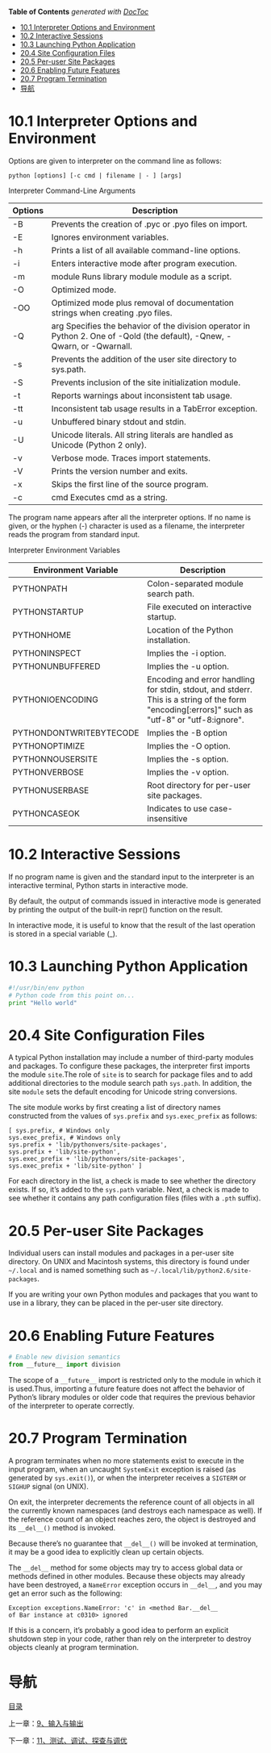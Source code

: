<!-- START doctoc generated TOC please keep comment here to allow auto update -->
<!-- DON'T EDIT THIS SECTION, INSTEAD RE-RUN doctoc TO UPDATE -->
**Table of Contents**  *generated with [DocToc](https://github.com/thlorenz/doctoc)*

- [10.1 Interpreter Options and Environment](#101-interpreter-options-and-environment)
- [10.2 Interactive Sessions](#102-interactive-sessions)
- [10.3 Launching Python Application](#103-launching-python-application)
- [20.4 Site Configuration Files](#204-site-configuration-files)
- [20.5 Per-user Site Packages](#205-per-user-site-packages)
- [20.6 Enabling Future Features](#206-enabling-future-features)
- [20.7 Program Termination](#207-program-termination)
- [导航](#%E5%AF%BC%E8%88%AA)

<!-- END doctoc generated TOC please keep comment here to allow auto update -->

# 10.1 Interpreter Options and Environment

Options are given to interpreter on the command line as follows:

```shell
python [options] [-c cmd | filename | - ] [args]
```

Interpreter Command-Line Arguments

| Options | Description |
| ------- | ----------- |
| -B | Prevents the creation of .pyc or .pyo files on import. |
| -E | Ignores environment variables. |
| -h | Prints a list of all available command-line options. |
| -i | Enters interactive mode after program execution. |
| -m | module Runs library module module as a script. |
| -O | Optimized mode. |
| -OO | Optimized mode plus removal of documentation strings when creating .pyo files. |
| -Q | arg Specifies the behavior of the division operator in Python 2. One of -Qold (the default), -Qnew, -Qwarn, or -Qwarnall. |
| -s | Prevents the addition of the user site directory to sys.path. |
| -S | Prevents inclusion of the site initialization module. |
| -t | Reports warnings about inconsistent tab usage. |
| -tt | Inconsistent tab usage results in a TabError exception. |
| -u | Unbuffered binary stdout and stdin. |
| -U | Unicode literals. All string literals are handled as Unicode (Python 2 only). |
| -v | Verbose mode. Traces import statements. |
| -V | Prints the version number and exits. | 
| -x | Skips the first line of the source program. |
| -c | cmd Executes cmd as a string. |

The program name appears after all the interpreter options. If no name is given, or the hyphen (-) character is used as a filename, the interpreter reads the program from standard input.

Interpreter Environment Variables

| Environment Variable | Description |
| -------------------- | ----------- |
| PYTHONPATH | Colon-separated module search path. |
| PYTHONSTARTUP | File executed on interactive startup. |
| PYTHONHOME | Location of the Python installation. |
| PYTHONINSPECT | Implies the -i option. |
| PYTHONUNBUFFERED | Implies the -u option. |
| PYTHONIOENCODING | Encoding and error handling for stdin, stdout, and stderr. This is a string of the form "encoding[:errors]" such as "utf-8" or "utf-8:ignore". |
| PYTHONDONTWRITEBYTECODE | Implies the -B option |
| PYTHONOPTIMIZE | Implies the -O option. |
| PYTHONNOUSERSITE | Implies the -s option. |
| PYTHONVERBOSE | Implies the -v option. |
| PYTHONUSERBASE | Root directory for per-user site packages. |
| PYTHONCASEOK | Indicates to use case-insensitive |


# 10.2 Interactive Sessions

If no program name is given and the standard input to the interpreter is an interactive terminal, Python starts in interactive mode.

By default, the output of commands issued in interactive mode is generated by printing the output of the built-in repr() function on the result.

In interactive mode, it is useful to know that the result of the last operation is stored in a special variable (_).


# 10.3 Launching Python Application

```python
#!/usr/bin/env python
# Python code from this point on...
print "Hello world"
```


# 20.4 Site Configuration Files

A typical Python installation may include a number of third-party modules and packages. To configure these packages, the interpreter first imports the module `site`.The role of `site` is to search for package files and to add additional directories to the module search path `sys.path`. In addition, the site `module` sets the default encoding for Unicode string conversions.

The site module works by first creating a list of directory names constructed from the values of `sys.prefix` and `sys.exec_prefix` as follows:

```
[ sys.prefix, # Windows only
sys.exec_prefix, # Windows only
sys.prefix + 'lib/pythonvers/site-packages',
sys.prefix + 'lib/site-python',
sys.exec_prefix + 'lib/pythonvers/site-packages',
sys.exec_prefix + 'lib/site-python' ]
```

For each directory in the list, a check is made to see whether the directory exists. If so, it’s added to the `sys.path` variable. Next, a check is made to see whether it contains any path configuration files (files with a `.pth` suffix). 


# 20.5 Per-user Site Packages

Individual users can install modules and packages in a per-user site directory. On UNIX and Macintosh systems, this directory is found under `~/.local`
and is named something such as `~/.local/lib/python2.6/site-packages`.

If you are writing your own Python modules and packages that you want to use in a library, they can be placed in the per-user site directory.


# 20.6 Enabling Future Features

```python
# Enable new division semantics
from __future__ import division
```

The scope of a `__future__` import is restricted only to the module in which it is used.Thus, importing a future feature does not affect the behavior of Python’s library modules or older code that requires the previous behavior of the interpreter to
operate correctly.


# 20.7 Program Termination

A program terminates when no more statements exist to execute in the input program, when an uncaught `SystemExit` exception is raised (as generated by `sys.exit()`), or when the interpreter receives a `SIGTERM` or `SIGHUP` signal (on UNIX).

On exit, the interpreter decrements the reference count of all objects in all the currently known namespaces (and destroys each namespace as well). If the reference count of an object reaches zero, the object is destroyed and its `__del__()` method is invoked.

Because there’s no guarantee that `__del__()` will be invoked at termination, it may be a good idea to explicitly clean up certain objects.

The `__del__` method for some objects may try to access global data or methods defined in other modules. Because
these objects may already have been destroyed, a `NameError` exception occurs in `__del__`, and you may get an error such as the following:

```
Exception exceptions.NameError: 'c' in <method Bar.__del__
of Bar instance at c0310> ignored
```

If this is a concern, it’s probably a good idea to perform an explicit shutdown step in your code, rather than rely on the interpreter to destroy objects cleanly at program termination.


# 导航

[目录](README.md)

上一章：[9、输入与输出](9、输入与输出.md)

下一章：[11、测试、调试、探查与调优](11、测试、调试、探查与调优.md)
